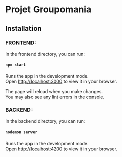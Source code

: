 # Projet Groupomania

## Installation

### FRONTEND:

In the frontend directory, you can run:
#### `npm start`

Runs the app in the development mode.\
Open [http://localhost:3000](http://localhost:3000) to view it in your browser.

The page will reload when you make changes.\
You may also see any lint errors in the console.

### BACKEND:

In the backend directory, you can run:
#### `nodemon server`

Runs the app in the development mode.\
Open [http://localhost:4200](http://localhost:4200) to view it in your browser.
